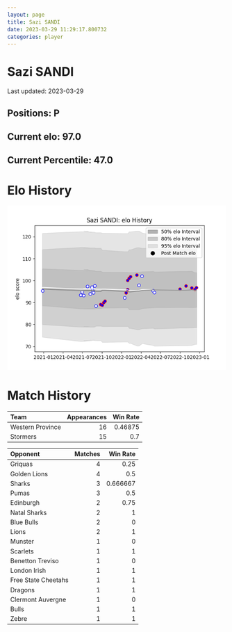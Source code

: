 ```yaml
---  
layout: page  
title: Sazi SANDI  
date: 2023-03-29 11:29:17.800732  
categories: player  
---
```

# Sazi SANDI


Last updated: 2023-03-29
## Positions: P

## Current elo: 97.0

## Current Percentile: 47.0

# Elo History


![elo history](history_SaziSANDI.png)
# Match History


| Team             |   Appearances |   Win Rate |
|:-----------------|--------------:|-----------:|
| Western Province |            16 |    0.46875 |
| Stormers         |            15 |    0.7     |

| Opponent            |   Matches |   Win Rate |
|:--------------------|----------:|-----------:|
| Griquas             |         4 |   0.25     |
| Golden Lions        |         4 |   0.5      |
| Sharks              |         3 |   0.666667 |
| Pumas               |         3 |   0.5      |
| Edinburgh           |         2 |   0.75     |
| Natal Sharks        |         2 |   1        |
| Blue Bulls          |         2 |   0        |
| Lions               |         2 |   1        |
| Munster             |         1 |   0        |
| Scarlets            |         1 |   1        |
| Benetton Treviso    |         1 |   0        |
| London Irish        |         1 |   1        |
| Free State Cheetahs |         1 |   1        |
| Dragons             |         1 |   1        |
| Clermont Auvergne   |         1 |   0        |
| Bulls               |         1 |   1        |
| Zebre               |         1 |   1        |